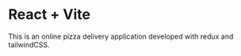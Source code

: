# React + Vite


This is an online pizza delivery application developed with redux and tailwindCSS.
